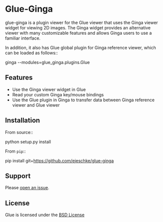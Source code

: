 Glue-Ginga
==========

glue-ginga is a plugin viewer for the Glue viewer that uses the Ginga viewer
widget for viewing 2D images.  The Ginga widget provides an alternative viewer
with many customizable features and allows Ginga users to use a familiar
interface.

In addition, it also has Glue global plugin for Ginga reference viewer, which
can be loaded as follows::

  ginga --modules=glue_ginga.plugins.Glue

Features
--------

- Use the Ginga viewer widget in Glue
- Read your custom Ginga key/mouse bindings
- Use the Glue plugin in Ginga to transfer data between Ginga reference viewer
  and Glue viewer

Installation
------------

From source::

   python setup.py install

From ``pip``::

   pip install git+https://github.com/ejeschke/glue-ginga


Support
-------

Please [open an issue](https://github.com/ejeschke/glue-ginga/issues?state=open).

License
-------

Glue is licensed under the
[BSD License](https://github.com/ejeschke/glue-ginga/blob/master/LICENSE)
